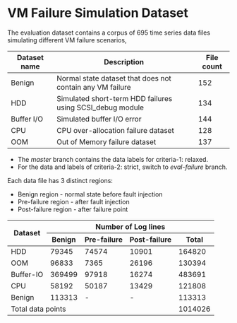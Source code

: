 # VM Failure Simulation Dataset

The evaluation dataset contains a corpus of 695 time series data files simulating different VM failure scenarios,

| Dataset name | Description                                               | File count |
| ------------ | --------------------------------------------------------- | ---------- |
| Benign       | Normal state dataset that does not contain any VM failure | 152        |
| HDD          | Simulated short-term HDD failures using SCSI_debug module | 134        |
| Buffer I/O   | Simulated buffer I/O error                                | 144        |
| CPU          | CPU over-allocation failure dataset                       | 128        |
| OOM          | Out of Memory failure dataset                             | 137        |

- The _master_ branch contains the data labels for criteria-1: relaxed.
- For the data and labels of criteria-2: strict, switch to _eval-failure_ branch.

Each data file has 3 distinct regions:

- Benign region - normal state before fault injection
- Pre-failure region - after fault injection
- Post-failure region - after failure point

<table ><thead>
  <tr>
    <th rowspan="2">Dataset</th>
    <th  colspan="4" style="text-align: center">Number of Log lines</th>
  </tr>
  <tr>
    <th >Benign</th>
    <th >Pre-failure</th>
    <th >Post-failure</th>
    <th >Total</th>
  </tr></thead>
<tbody>
  <tr>
    <td >HDD</td>
    <td >79345</td>
    <td >74574</td>
    <td >10901</td>
    <td >164820</td>
  </tr>
  <tr>
    <td >OOM</td>
    <td >96833</td>
    <td >7365</td>
    <td >26196</td>
    <td >130394</td>
  </tr>
  <tr>
    <td >Buffer-IO</td>
    <td >369499</td>
    <td >97918</td>
    <td >16274</td>
    <td >483691</td>
  </tr>
  <tr>
    <td >CPU</td>
    <td >58192</td>
    <td >50187</td>
    <td >13429</td>
    <td >121808</td>
  </tr>
  <tr>
    <td >Benign</td>
    <td >113313</td>
    <td >-</td>
    <td >-</td>
    <td >113313</td>
  </tr>
  <tr>
    <td  colspan="4">Total data points</td>
    <td >1014026</td>
  </tr>
</tbody></table>
